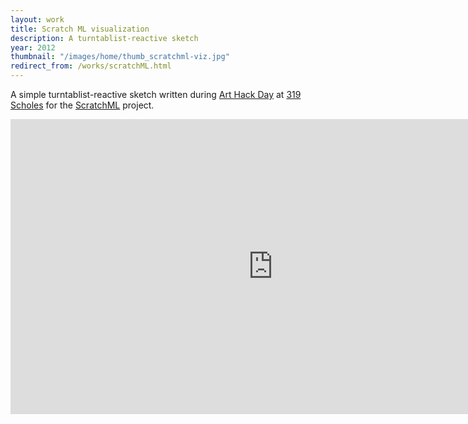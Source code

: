 ```yaml
---
layout: work
title: Scratch ML visualization
description: A turntablist-reactive sketch
year: 2012
thumbnail: "/images/home/thumb_scratchml-viz.jpg"
redirect_from: /works/scratchML.html
---
```



A simple turntablist-reactive sketch written during [Art Hack Day](http://arthackday.net/) at [319 Scholes](http://319scholes.org/) for the [ScratchML](http://scratchML.com) project.

<center>
<iframe src="https://player.vimeo.com/video/36196527?portrait=0&amp;color=ff9933" width="840" height="472" frameborder="0" webkitAllowFullScreen mozallowfullscreen allowFullScreen></iframe>
</center>